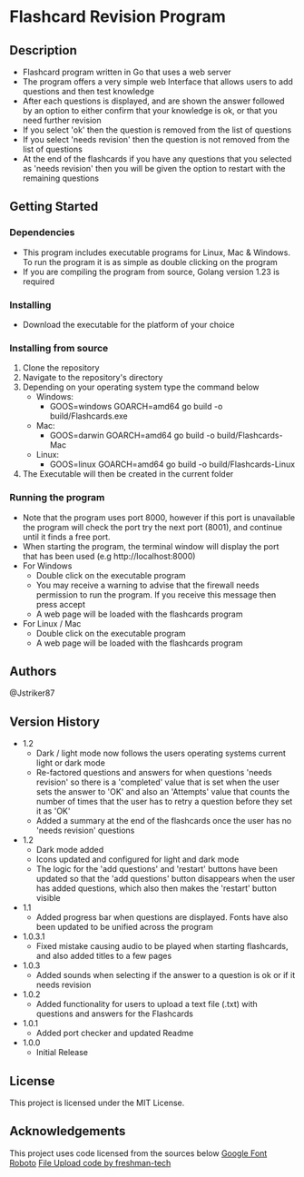 # Flashcard Revision Program

## Description
* Flashcard program written in Go that uses a web server
* The program offers a very simple web Interface that allows users to add questions and then test knowledge
* After each questions is displayed, and are shown the answer followed by an option to either confirm that your knowledge is ok, or that you need further revision
* If you select 'ok' then the question is removed from the list of questions
* If you select 'needs revision' then the question is not removed from the list of questions
* At the end of the flashcards if you have any questions that you selected as 'needs revision' then you will be given the option to restart with the remaining questions 
## Getting Started

### Dependencies
* This program includes executable programs for Linux, Mac & Windows. To run the program it is as simple as double clicking on the program
* If you are compiling the program from source, Golang version 1.23 is required 
### Installing
* Download the executable for the platform of your choice

### Installing from source
1. Clone the repository
2. Navigate to the repository's  directory
3. Depending on your operating system type the command below
    - Windows:
        - GOOS=windows GOARCH=amd64 go build -o build/Flashcards.exe
    - Mac:
        - GOOS=darwin GOARCH=amd64 go build -o build/Flashcards-Mac
    - Linux:
        - GOOS=linux GOARCH=amd64 go build -o build/Flashcards-Linux
4. The Executable will then be created in the current folder
### Running the program
* Note that the program uses port 8000, however if this port is unavailable the program will check the port try the next port (8001), and continue until it finds a free port.
* When starting the program, the terminal window will display the port that has been used (e.g http://localhost:8000)
* For Windows 
    * Double click on the executable program
    * You may receive a warning to advise that the firewall needs permission to run the program. If you receive this message then press accept 
    * A web page will be loaded with the flashcards program
* For Linux / Mac 
    * Double click on the executable program
    * A web page will be loaded with the flashcards program

## Authors
@Jstriker87
## Version History
* 1.2
    * Dark / light mode now follows the users operating systems current light or dark mode
    * Re-factored questions and answers for when questions 'needs revision' so there is a 'completed' value that is set when the user sets the answer to 'OK' and also an 'Attempts' value that counts the number of times that the user has to retry a question before they set  it as 'OK' 
    * Added a summary at the end of the flashcards once the user has no 'needs revision' questions
* 1.2
    * Dark mode added
    * Icons updated and configured for light and dark mode
    * The logic for the 'add questions' and 'restart' buttons have been updated so that the 'add questions' button disappears when the user has added questions, which also then makes the 'restart' button visible
* 1.1    
    * Added progress bar when questions are displayed. Fonts have also been updated to be unified across the program
* 1.0.3.1
    * Fixed mistake causing audio to be played when starting flashcards, and also added titles to a few pages
* 1.0.3
    * Added sounds when selecting if the answer to a question is ok or if it needs revision
* 1.0.2 
    * Added functionality for users to upload a text file (.txt) with questions and answers for the Flashcards
* 1.0.1
    * Added port checker and updated Readme
* 1.0.0
    * Initial Release

## License
This project is licensed under the MIT License.

## Acknowledgements
This project uses code licensed from the sources below
[Google Font Roboto](https://fonts.google.com/specimen/Roboto/about)
[File Upload code by freshman-tech](https://github.com/Freshman-tech/file-upload)
